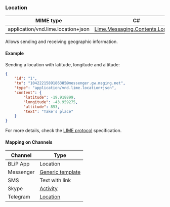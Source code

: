### Location
| MIME type                            | C#                                   |
|--------------------------------------|--------------------------------------|
| application/vnd.lime.location+json | [Lime.Messaging.Contents.Location](https://github.com/takenet/lime-csharp/blob/master/src/Lime.Messaging/Contents/Location.cs) |

Allows sending and receiving geographic information.

#### Example

Sending a location with latitude, longitude and altitude:
```json
{
    "id": "1",
    "to": "1042221589186385@messenger.gw.msging.net",
    "type": "application/vnd.lime.location+json",
    "content": {
        "latitude": -19.918899,
        "longitude": -43.959275,
        "altitude": 853,
        "text": "Take's place"
    }
}
```

For more details, check the [LIME protocol](http://limeprotocol.org/content-types.html#location) specification.

#### Mapping on Channels

| Channel              | Type                    |  
|--------------------|-------------------------|
| BLiP App           | Location             |
| Messenger          | [Generic template](https://developers.facebook.com/docs/messenger-platform/send-api-reference/generic-template)|
| SMS                | Text with link          |
| Skype              | [Activity](https://docs.botframework.com/en-us/skype/chat/#sending-messages-1)|
| Telegram           | [Location](https://core.telegram.org/bots/api#location)|

